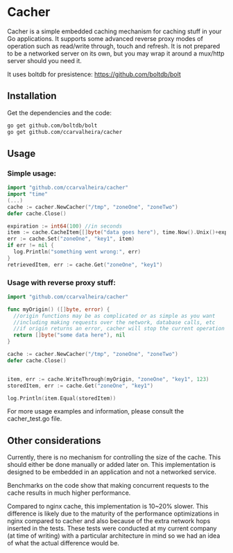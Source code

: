 # Cacher

Cacher is a simple embedded caching mechanism for caching stuff in your Go applications. It supports some advanced reverse proxy modes of operation such as read/write through, touch and refresh. It is not prepared to be a networked server on its own, but you may wrap it around a mux/http server should you need it.

It uses boltdb for presistence: https://github.com/boltdb/bolt

## Installation

Get the dependencies and the code:
```Bash
go get github.com/boltdb/bolt
go get github.com/ccarvalheira/cacher
```

## Usage

### Simple usage:
```Go
import "github.com/ccarvalheira/cacher"
import "time"
(...)
cache := cacher.NewCacher("/tmp", "zoneOne", "zoneTwo")
defer cache.Close()

expiration := int64(100) //in seconds
item := cache.CacheItem{[]byte("data goes here"), time.Now().Unix()+expiration}
err := cache.Set("zoneOne", "key1", item)
if err != nil {
  log.Println("something went wrong:", err)
}
retrievedItem, err := cache.Get("zoneOne", "key1")

```

### Usage with reverse proxy stuff:

```Go
import "github.com/ccarvalheira/cacher"

func myOrigin() ([]byte, error) {
  //origin functions may be as complicated or as simple as you want
  //including making requests over the network, database calls, etc
  //if origin returns an error, cacher will stop the current operation and bubble the error up
  return []byte("some data here"), nil
}

cache := cacher.NewCacher("/tmp", "zoneOne", "zoneTwo")
defer cache.Close()


item, err := cache.WriteThrough(myOrigin, "zoneOne", "key1", 123)
storedItem, err := cache.Get("zoneOne", "key1")

log.Println(item.Equal(storedItem))

```

For more usage examples and information, please consult the cacher_test.go file.

## Other considerations

Currently, there is no mechanism for controlling the size of the cache. This should either be done manually or added later on. This implementation is designed to be embedded in an application and not a networked service.

Benchmarks on the code show that making concurrent requests to the cache results in much higher performance.

Compared to nginx cache, this implementation is 10~20% slower. This difference is likely due to the maturity of the performance optimizations in nginx compared to cacher and also because of the extra network hops inserted in the tests. These tests were conducted at my current company (at time of writing) with a particular architecture in mind so we had an idea of what the actual difference would be.
